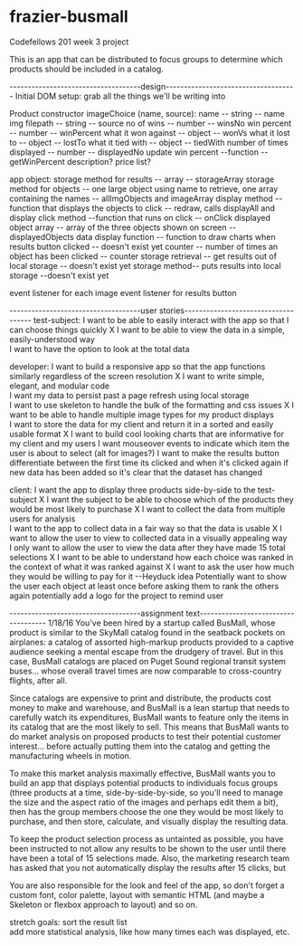 # frazier-busmall
Codefellows 201 week 3 project


This is an app that can be distributed to focus groups to determine which products should be included in a catalog.


------------------------------------design------------------------------------
Initial DOM setup:
  grab all the things we'll be writing into

Product constructor imageChoice (name, source):
  name -- string -- name
  img filepath -- string -- source
  no of wins -- number -- winsNo
  win percent -- number -- winPercent
  what it won against -- object -- wonVs
  what it lost to -- object -- lostTo
  what it tied with -- object -- tiedWith
  number of times displayed -- number -- displayedNo
  update win percent --function -- getWinPercent
  description?
  price list?



app object:
  storage method for results -- array -- storageArray
  storage method for objects -- one large object using name to retrieve, one array containing the names -- allImgObjects and imageArray
  display method -- function that displays the objects to click -- redraw, calls displayAll and display
  click method --function that runs on click -- onClick
  displayed object array -- array of the three objects shown on screen -- displayedObjects
  data display function -- function to draw charts when results button clicked -- doesn't exist yet
  counter -- number of times an object has been clicked -- counter
  storage retrieval -- get results out of local storage -- doesn't exist yet
  storage method-- puts results into local storage --doesn't exist yet

event listener for each image
event listener for results button


------------------------------------user stories------------------------------------
test-subject:
I want to be able to easily interact with the app so that I can choose things quickly      X
I want to be able to view the data in a simple, easily-understood way      
I want to have the option to look at the total data      

developer:
I want to build a responsive app so that the app functions similarly regardless of the screen resolution     X
I want to write simple, elegant, and modular code       
I want my data to persist past a page refresh using local storage      
I want to use skeleton to handle the bulk of the formatting and css issues      X
I want to be able to handle multiple image types for my product displays      
I want to store the data for my client and return it in a sorted and easily usable format   X
I want to build cool looking charts that are informative for my client and my users
I want mouseover events to indicate which item the user is about to select  (alt for images?)
I want to make the results button differentiate between the first time its clicked and when it's clicked again if new data has been added so it's clear that the dataset has changed

client:
I want the app to display three products side-by-side to the test-subject    X
I want the subject to be able to choose which of the products they would be most likely to purchase   X
I want to collect the data from multiple users for analysis     
I want to the app to collect data in a fair way so that the data is usable    X
I want to allow the user to view to collected data in a visually appealing way     
I only want to allow the user to view the data after they have made 15 total selections         X
I want to be able to understand how each choice was ranked in the context of what it was ranked against   X
I want to ask the user how much they would be willing to pay for it --Heyduck idea
Potentially want to show the user each object at least once before asking them to rank the others again
potentially add a logo for the project to remind user

------------------------------------assignment text------------------------------------ 1/18/16
You've been hired by a startup called BusMall, whose product is similar to the SkyMall catalog found in the seatback pockets on airplanes: a catalog of assorted high-markup products provided to a captive audience seeking a mental escape from the drudgery of travel. But in this case, BusMall catalogs are placed on Puget Sound regional transit system buses... whose overall travel times are now comparable to cross-country flights, after all.

Since catalogs are expensive to print and distribute, the products cost money to make and warehouse, and BusMall is a lean startup that needs to carefully watch its expenditures, BusMall wants to feature only the items in its catalog that are the most likely to sell. This means that BusMall wants to do market analysis on proposed products to test their potential customer interest... before actually putting them into the catalog and getting the manufacturing wheels in motion.

To make this market analysis maximally effective, BusMall wants you to build an app that displays potential products to individuals focus groups (three products at a time, side-by-side-by-side, so you'll need to manage the size and the aspect ratio of the images and perhaps edit them a bit), then has the group members choose the one they would be most likely to purchase, and then store, calculate, and visually display the resulting data.

To keep the product selection process as untainted as possible, you have been instructed to not allow any results to be shown to the user until there have been a total of 15 selections made. Also, the marketing research team has asked that you not automatically display the results after 15 clicks, but

You are also responsible for the look and feel of the app, so don't forget a custom font, color palette, layout with semantic HTML (and maybe a Skeleton or flexbox approach to layout) and so on.

stretch goals:
sort the result list   
add more statistical analysis, like how many times each was displayed, etc.
